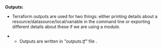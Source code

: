 








**Outputs:**

* Terraform outputs are used for two things: either printing details about a resource/datasource/local/variable in the command line or exporting different details about these if we are using a module.

* * Outputs are written in *"outputs.tf"* file .
